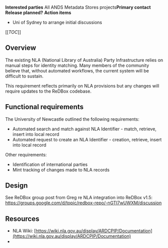 **Interested parties** All ANDS Metadata Stores projects**Primary contact** **Release planned?**  **Action items**

*  Uni of Sydney to arrange initial discussions



[[_TOC_]]



## []()Overview

The existing NLA (National Library of Australia) Party Infrastructure relies on manual steps for identity matching. Many members of the community believe that, without automated workflows, the current system will be difficult to sustain.


This requirement reflects primarily on NLA provisions but any changes will require updates to the ReDBox codebase.
## []()Functional requirements

The University of Newcastle outlined the following requirements:

* Automated search and match against NLA Identifier - match, retrieve, insert into local record
* Automated request to create an NLA Identifier -  creation, retrieve, insert into local record

Other requirements:

* Identification of international parties
* Mint tracking of changes made to NLA records

## []()Design

See ReDBox group post from Greg re NLA integration into ReDBox v1.5: https://groups.google.com/d/topic/redbox-repo/-nGTI7wUWXM/discussion
## []()Resources


* NLA Wiki:  [https://wiki.nla.gov.au/display/ARDCPIP/Documentation](https://wiki.nla.gov.au/display/ARDCPIP/Documentation)
*